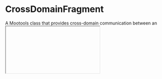 CrossDomainFragment
===================

A Mootools class that provides cross-domain communication
between an *<iframe>* element and its parent window using the
fragment id technique as same-origin-policy workaround.

![Screenshot](http://www.ibm.com/developerworks/web/library/wa-crossdomaincomm/fragment.gif)


How to use
----------

First of all, include in your pages Mootools 1.2.5 or later and *CrossDomainFragment.js* source.
You need these in the parent page and in the contained *<iframe>* page.

In the parent page, define the *<iframe>* element:

	#HTML
	
	<iframe src="http://www.example.com/iframe.html" id="iframe_element"</iframe>

And instantiate the communication object:

	#JS
	
	var comm = new CrossDomainFragment({
		recipient: $('iframe_element'),
		onReceive: function(message) {
			$('inbox').set('text', message);
		}
	});
	
	// Then call send() method to send messages to the iframe window
	comm.send('Hello iframe!');

Also the page contained in the *<iframe>* has to instantiate **its own communication object**.
You can see that *recipient* option is not specified here, because it's *window.parent* by default.

	#JS
	
	var comm = new CrossDomainFragment({
		onReceive: function(message) {
			$('inbox').set('text', message);
		}
	});
	
	// And send messages to the parent calling send() method
	comm.send('Hello parent!');

Docs
----

**Implements:** Options, Events

**Syntax:**
	
	#JS
	
	var comm = new CrossDomainFragment(options);

- **options**: (*object*) Options for the class. They are all listed below.

**Options:**

- **recipient**: An *<iframe>* element or a *window* object (default *window.parent*).
- **pollingInterval**: Defines the interval in milleseconds between each hash fragment check (default: *250*). It has to be shorter than the minimum expected inteval between two incoming messages.

**Events:**

- **receive(message)**: A message has been received.
- **send(message)**: A message has been sent.

**Methods:**

- **send(message)**: Sends a message.
- **start()**: Starts listening for incoming messages (called automatically).
- **stop()**: Stops listening for incoming messages.
